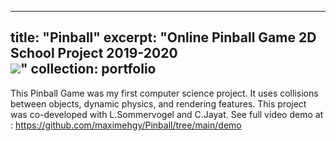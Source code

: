 
---
title: "Pinball"
excerpt: "Online Pinball Game 2D<br/> School Project 2019-2020 <br/> <img src='/images/Pinball.png'>"
collection: portfolio
---

This Pinball Game was my first computer science project. It uses collisions between objects, dynamic physics, and rendering features. This project was co-developed with L.Sommervogel and C.Jayat. 
See full video demo at : https://github.com/maximehgy/Pinball/tree/main/demo
